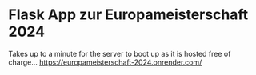 # Flask App zur Europameisterschaft 2024
Takes up to a minute for the server to boot up as it is hosted free of charge...
https://europameisterschaft-2024.onrender.com/

